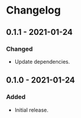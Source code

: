 # Changelog

## 0.1.1 - 2021-01-24
### Changed
 * Update dependencies.

## 0.1.0 - 2021-01-24
### Added
 * Initial release.
